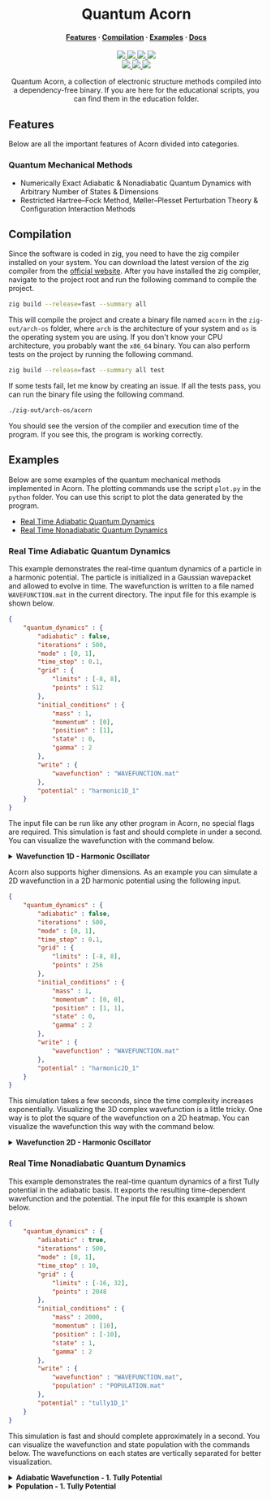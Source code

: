 <h1 align="center">Quantum Acorn</h1>

<h4 align="center">
  <a href="https://github.com/tjira/acorn#features">Features</a>
  ·
  <a href="https://github.com/tjira/acorn#compilation">Compilation</a>
  ·
  <a href="https://github.com/tjira/acorn#examples">Examples</a>
  ·
  <a href="https://tjira.github.io/acorn/">Docs</a>
</h4>

<p align="center">
    <a href="https://github.com/tjira/acorn/pulse">
        <img src="https://img.shields.io/github/last-commit/tjira/acorn?style=for-the-badge"/>
    </a>
    <a href="https://github.com/tjira/acorn/blob/master/LICENSE.md">
        <img src="https://img.shields.io/github/license/tjira/acorn?style=for-the-badge"/>
    </a>
    <a href="https://github.com/tjira/acorn/actions/workflows/test.yml">
        <img src="https://img.shields.io/github/actions/workflow/status/tjira/acorn/test.yml?style=for-the-badge&label=test"/>
    </a>
    <a href="https://github.com/tjira/acorn/stargazers">
        <img src="https://img.shields.io/github/stars/tjira/acorn?style=for-the-badge"/>
    </a>
    <br>
    <a href="https://github.com/tjira/acorn">
        <img src="https://img.shields.io/github/languages/code-size/tjira/acorn?style=for-the-badge"/>
    </a>
    <a href="https://github.com/tjira/acorn/releases/latest">
        <img src="https://img.shields.io/github/v/release/tjira/acorn?display_name=tag&style=for-the-badge"/>
    </a>
    <a href="https://github.com/tjira/acorn/releases/latest">
        <img src="https://img.shields.io/github/downloads/tjira/acorn/total?style=for-the-badge"/>
    </a>
</p>

<p align="center">
Quantum Acorn, a collection of electronic structure methods compiled into a dependency-free binary. If you are here for the educational scripts, you can find them in the education folder.
</p>

## Features

Below are all the important features of Acorn divided into categories.

### Quantum Mechanical Methods

* Numerically Exact Adiabatic & Nonadiabatic Quantum Dynamics with Arbitrary Number of States & Dimensions
* Restricted Hartree–Fock Method, Møller–Plesset Perturbation Theory & Configuration Interaction Methods

## Compilation

Since the software is coded in zig, you need to have the zig compiler installed on your system. You can download the latest version of the zig compiler from the [official website](https://ziglang.org/download). After you have installed the zig compiler, navigate to the project root and run the following command to compile the project.

```bash
zig build --release=fast --summary all
```

This will compile the project and create a binary file named `acorn` in the `zig-out/arch-os` folder, where `arch` is the architecture of your system and `os` is the operating system you are using. If you don't know your CPU architecture, you probably want the `x86_64` binary. You can also perform tests on the project by running the following command.

```bash
zig build --release=fast --summary all test
```

If some tests fail, let me know by creating an issue. If all the tests pass, you can run the binary file using the following command.

```bash
./zig-out/arch-os/acorn
```

You should see the version of the compiler and execution time of the program. If you see this, the program is working correctly.

## Examples

Below are some examples of the quantum mechanical methods implemented in Acorn. The plotting commands use the script `plot.py` in the `python` folder. You can use this script to plot the data generated by the program.

- [Real Time Adiabatic Quantum Dynamics](#real-time-adiabatic-quantum-dynamics)
- [Real Time Nonadiabatic Quantum Dynamics](#real-time-nonadiabatic-quantum-dynamics)

### Real Time Adiabatic Quantum Dynamics

This example demonstrates the real-time quantum dynamics of a particle in a harmonic potential. The particle is initialized in a Gaussian wavepacket and allowed to evolve in time. The wavefunction is written to a file named `WAVEFUNCTION.mat` in the current directory. The input file for this example is shown below.

```json
{
    "quantum_dynamics" : {
        "adiabatic" : false,
        "iterations" : 500,
        "mode" : [0, 1],
        "time_step" : 0.1,
        "grid" : {
            "limits" : [-8, 8],
            "points" : 512
        },
        "initial_conditions" : {
            "mass" : 1,
            "momentum" : [0],
            "position" : [1],
            "state" : 0,
            "gamma" : 2
        },
        "write" : {
            "wavefunction" : "WAVEFUNCTION.mat"
        },
        "potential" : "harmonic1D_1"
    }
}
```

The input file can be run like any other program in Acorn, no special flags are required. This simulation is fast and should complete in under a second. You can visualize the wavefunction with the command below.

<details> <summary><b>Wavefunction 1D - Harmonic Oscillator</b></summary>

```bash
lines.py WAVEFUNCTION.mat:0,1 --legend "Re(\$\Psi_0\$)" "Im(\$\Psi_0\$)" --xlabel "Coordinate (a.u.)" --ylabel "Wavefunction" --animate 2
```

<p align="center"><img src="graphics/rtpa_wavefunction_1D.gif"/></p>

</details>

Acorn also supports higher dimensions. As an example you can simulate a 2D wavefunction in a 2D harmonic potential using the following input.

```json
{
    "quantum_dynamics" : {
        "adiabatic" : false,
        "iterations" : 500,
        "mode" : [0, 1],
        "time_step" : 0.1,
        "grid" : {
            "limits" : [-8, 8],
            "points" : 256
        },
        "initial_conditions" : {
            "mass" : 1,
            "momentum" : [0, 0],
            "position" : [1, 1],
            "state" : 0,
            "gamma" : 2
        },
        "write" : {
            "wavefunction" : "WAVEFUNCTION.mat"
        },
        "potential" : "harmonic2D_1"
    }
}
```

This simulation takes a few seconds, since the time complexity increases exponentially. Visualizing the 3D complex wavefunction is a little tricky. One way is to plot the square of the wavefunction on a 2D heatmap. You can visualize the wavefunction this way with the command below.

<details> <summary><b>Wavefunction 2D - Harmonic Oscillator</b></summary>

```bash
heatmap.py WAVEFUNCTION.mat:0,1 --xlabel "Coordinate (a.u.)" --ylabel "Coordinate (a.u.)" --transform norm --animate 2
```

<p align="center"><img src="graphics/rtpa_wavefunction_2D.gif"/></p>

</details>

### Real Time Nonadiabatic Quantum Dynamics

This example demonstrates the real-time quantum dynamics of a first Tully potential in the adiabatic basis. It exports the resulting time-dependent wavefunction and the potential. The input file for this example is shown below.

```json
{
    "quantum_dynamics" : {
        "adiabatic" : true,
        "iterations" : 500,
        "mode" : [0, 1],
        "time_step" : 10,
        "grid" : {
            "limits" : [-16, 32],
            "points" : 2048
        },
        "initial_conditions" : {
            "mass" : 2000,
            "momentum" : [10],
            "position" : [-10],
            "state" : 1,
            "gamma" : 2
        },
        "write" : {
            "wavefunction" : "WAVEFUNCTION.mat",
            "population" : "POPULATION.mat"
        },
        "potential" : "tully1D_1"
    }
}
```

This simulation is fast and should complete approximately in a second. You can visualize the wavefunction and state population with the commands below. The wavefunctions on each states are vertically separated for better visualization.

<details> <summary><b>Adiabatic Wavefunction - 1. Tully Potential</b></summary>

```bash
lines.py WAVEFUNCTION.mat:0,1,2,3 --legend "Re(\$\Psi_0\$)" "Im(\$\Psi_0\$)" "Re(\$\Psi_1\$)" "Im(\$\Psi_1\$)" --offsets all -1 -1 1 1 --xlabel "Coordinate (a.u.)" --ylabel "Wavefunction" --animate 4
```

<p align="center"><img src="graphics/rtpn_wavefunction_1D.gif"/></p>

</details>

<details> <summary><b> Population - 1. Tully Potential</b></summary>

```bash
lines.py POPULATION.mat --legend "S\$_0\$" "S\$_1\$" --xlabel "Time (a.u.)" --ylabel "Population"
```

<p align="center"><img src="graphics/rtpn_population_1D.png"/></p>

</details>
